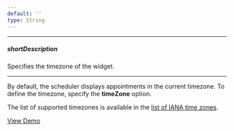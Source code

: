 ```yaml
---
default: ''
type: String
---
```

---
##### shortDescription
Specifies the timezone of the widget.

---
By default, the scheduler displays appointments in the current timezone. To define the timezone, specify the **timeZone** option. 

The list of supported timezones is available in the [list of IANA time zones](https://en.wikipedia.org/wiki/List_of_tz_database_time_zones). 

<a href="https://js.devexpress.com/Demos/WidgetsGallery/Demo/Scheduler/TimeZonesSupport/jQuery/Light/" class="button orange small fix-width-155" style="margin-right: 20px;" target="_blank">View Demo</a>
